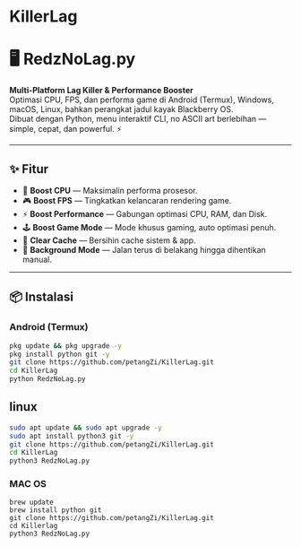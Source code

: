 # KillerLag
# 🖥️ RedzNoLag.py
**Multi-Platform Lag Killer & Performance Booster**  
Optimasi CPU, FPS, dan performa game di Android (Termux), Windows, macOS, Linux, bahkan perangkat jadul kayak Blackberry OS.  
Dibuat dengan Python, menu interaktif CLI, no ASCII art berlebihan — simple, cepat, dan powerful. ⚡

---

## ✨ Fitur
- 🚀 **Boost CPU** — Maksimalin performa prosesor.
- 🎮 **Boost FPS** — Tingkatkan kelancaran rendering game.
- ⚡ **Boost Performance** — Gabungan optimasi CPU, RAM, dan Disk.
- 🕹️ **Boost Game Mode** — Mode khusus gaming, auto optimasi penuh.
- 🧹 **Clear Cache** — Bersihin cache sistem & app.
- 🔄 **Background Mode** — Jalan terus di belakang hingga dihentikan manual.

---

## 📦 Instalasi

### Android (Termux)
```bash
pkg update && pkg upgrade -y
pkg install python git -y
git clone https://github.com/petangZi/KillerLag.git
cd KillerLag
python RedzNoLag.py
```
## linux
```bash
sudo apt update && sudo apt upgrade -y
sudo apt install python3 git -y
git clone https://github.com/petangZi/KillerLag.git
cd KillerLag
python3 RedzNoLag.py
```
### MAC OS
```
brew update
brew install python git
git clone https://github.com/petangZi/KillerLag.git
cd Killerlag
python3 RedzNoLag.py
